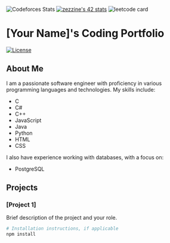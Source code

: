 ![Codeforces Stats](https://codeforces-readme-stats.vercel.app/api/card?username=zack12)
[![zezzine's 42 stats](https://badge.mediaplus.ma/greenbinary/zezzine)](https://github.com/oakoudad/badge42)
![leetcode card](https://stats-cards-hxx2.vercel.app/api/leetcode/?username=zack_ziko&theme=dark)
# [Your Name]'s Coding Portfolio

[![License](https://img.shields.io/badge/license-MIT-blue.svg)](LICENSE)

## About Me

I am a passionate software engineer with proficiency in various programming languages and technologies. My skills include:

- C
- C#
- C++
- JavaScript
- Java
- Python
- HTML
- CSS

I also have experience working with databases, with a focus on:

- PostgreSQL

## Projects

### [Project 1]

Brief description of the project and your role.

```bash
# Installation instructions, if applicable
npm install
